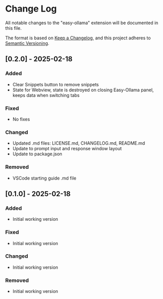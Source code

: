 # Change Log

All notable changes to the "easy-ollama" extension will be documented in this file.

The format is based on [Keep a Changelog](https://keepachangelog.com/en/1.1.0/),
and this project adheres to [Semantic Versioning](https://semver.org/spec/v2.0.0.html).


## [0.2.0] - 2025-02-18

### Added

- Clear Snippets button to remove snippets
- State for Webview, state is destroyed on closing Easy-Ollama panel, keeps data when switching tabs

### Fixed

- No fixes

### Changed

- Updated .md files: LICENSE.md, CHANGELOG.md, README.md
- Update to prompt input and response window layout
- Update to package.json

### Removed

- VSCode starting guide .md file

## [0.1.0] - 2025-02-18

### Added

- Initial working version

### Fixed

- Initial working version

### Changed

- Initial working version

### Removed

- Initial working version
